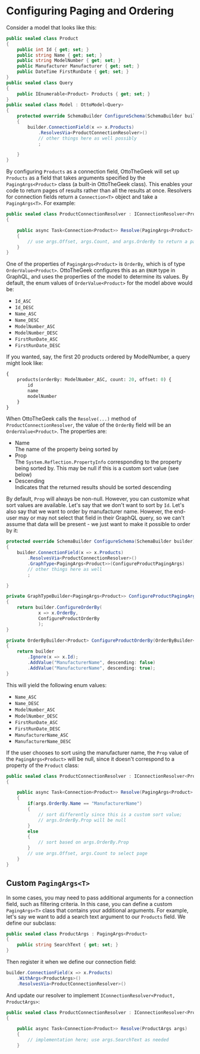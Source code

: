 # Configuring Paging and Ordering

Consider a model that looks like this:

```csharp
public sealed class Product
{
    public int Id { get; set; }
    public string Name { get; set; }
    public string ModelNumber { get; set; }
    public Manufacturer Manufacturer { get; set; }
    public DateTime FirstRunDate { get; set; }
}
public sealed class Query
{
    public IEnumerable<Product> Products { get; set; }
}
public sealed class Model : OttoModel<Query>
{
    protected override SchemaBuilder ConfigureSchema(SchemaBuilder builder)
    {
        builder.ConnectionField(x => x.Products)
            .ResolvesVia<ProductConnectionResolver>()
            // other things here as well possibly
            ;

    }
}
```
By configuring `Products` as a connection field, OttoTheGeek will set up `Products` as a field that takes arguments specified by the `PagingArgs<Product>` class (a built-in OttoTheGeek class). This enables your code to return pages of results rather than all the results at once. Resolvers for connection fields return a `Connection<T>` object and take a `PagingArgs<T>`. For example:

```csharp
public sealed class ProductConnectionResolver : IConnectionResolver<Product>
{

    public async Task<Connection<Product>> Resolve(PagingArgs<Product> args)
    {
        // use args.Offset, args.Count, and args.OrderBy to return a page of results
    }
}
```

One of the properties of `PagingArgs<Product>` is `OrderBy`, which is of type `OrderValue<Product>`. OttoTheGeek configures this as an `ENUM` type in GraphQL, and uses the properties of the model to determine its values. By default, the enum values of `OrderValue<Product>` for the model above would be:

* `Id_ASC`
* `Id_DESC`
* `Name_ASC`
* `Name_DESC`
* `ModelNumber_ASC`
* `ModelNumber_DESC`
* `FirstRunDate_ASC`
* `FirstRunDate_DESC`

If you wanted, say, the first 20 products ordered by ModelNumber, a query might look like:
```graphql
{
    products(orderBy: ModelNumber_ASC, count: 20, offset: 0) {
        id
        name
        modelNumber
    }
}
```

When OttoTheGeek calls the `Resolve(...)` method of `ProductConnectionResolver`, the value of the `OrderBy` field will be an `OrderValue<Product>`. The properties are:

* Name <br />
  The name of the property being sorted by
* Prop <br />
  The `System.Reflection.PropertyInfo` corresponding to the property being sorted by. This may be null if this is a custom sort value (see below)
* Descending <br />
  Indicates that the returned results should be sorted descending

By default, `Prop` will always be non-null. However, you can customize what sort values are available.
Let's say that we don't want to sort by `Id`.
Let's also say that we want to order by manufacturer name. However, the end-user may or may not select that field in their GraphQL query, so we can't assume that data will be present - we just want to make it possible to order by it:


```csharp
protected override SchemaBuilder ConfigureSchema(SchemaBuilder builder)
{
    builder.ConnectionField(x => x.Products)
        .ResolvesVia<ProductConnectionResolver>()
        .GraphType<PagingArgs<Product>>(ConfigureProductPagingArgs)
        // other things here as well
        ;

}

private GraphTypeBuilder<PagingArgs<Product>> ConfigureProductPagingArgs(GraphTypeBuilder<PagingArgs<Product>> builder)
{
    return builder.ConfigureOrderBy(
            x => x.OrderBy,
            ConfigureProductOrderBy
            );
}

private OrderByBuilder<Product> ConfigureProductOrderBy(OrderByBuilder<Product> builder)
{
    return builder
        .Ignore(x => x.Id);
        .AddValue("ManufacturerName", descending: false)
        .AddValue("ManufacturerName", descending: true);
}
```

This will yield the following enum values:

* `Name_ASC`
* `Name_DESC`
* `ModelNumber_ASC`
* `ModelNumber_DESC`
* `FirstRunDate_ASC`
* `FirstRunDate_DESC`
* `ManufacturerName_ASC`
* `ManufacturerName_DESC`

If the user chooses to sort using the manufacturer name, the `Prop` value of the `PagingArgs<Product>` will be null, since it doesn't correspond to a property of the `Product` class:

```csharp
public sealed class ProductConnectionResolver : IConnectionResolver<Product>
{

    public async Task<Connection<Product>> Resolve(PagingArgs<Product> args)
    {
        if(args.OrderBy.Name == "ManufacturerName")
        {
            // sort differently since this is a custom sort value;
            // args.OrderBy.Prop will be null
        }
        else
        {
            // sort based on args.OrderBy.Prop
        }
        // use args.Offset, args.Count to select page
    }
}
```

## Custom `PagingArgs<T>`

In some cases, you may need to pass additional arguments for a connection field, such as filtering criteria. In this case, you can define a custom `PagingArgs<T>` class that contains your additional arguments. For example, let's say we want to add a search text argument to our `Products` field. We define our subclass:

```csharp
public sealed class ProductArgs : PagingArgs<Product>
{
    public string SearchText { get; set; }
}
```

Then register it when we define our connection field:

```csharp
builder.ConnectionField(x => x.Products)
    .WithArgs<ProductArgs>()
    .ResolvesVia<ProductConnectionResolver>()
```
And update our resolver to implement `IConnectionResolver<Product, ProductArgs>`:

```csharp
public sealed class ProductConnectionResolver : IConnectionResolver<Product, ProductArgs>
{

    public async Task<Connection<Product>> Resolve(ProductArgs args)
    {
        // implementation here; use args.SearchText as needed
    }
```